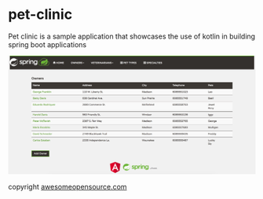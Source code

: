 # pet-clinic
Pet clinic is a sample application that showcases the use of kotlin in building spring boot applications 

![PetClinic Angular UI](petclinic.png) 

copyright [awesomeopensource.com](https://awesomeopensource.com/project/spring-petclinic/spring-petclinic-rest)